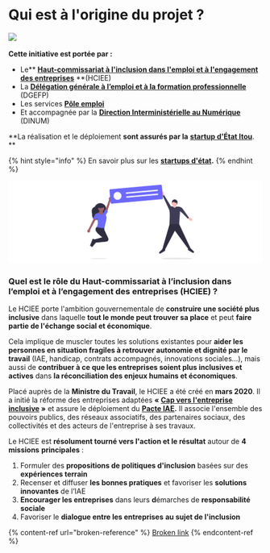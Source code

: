 # Qui est à l'origine du projet ?



![](../.gitbook/assets/fonditou.png)

**Cette initiative est portée par :**

* Le** **[**Haut-commissariat à l'inclusion dans l'emploi et à l'engagement des entreprises**](https://travail-emploi.gouv.fr/ministere/organisation/article/haut-commissaire-a-l-inclusion-dans-l-emploi-et-a-l-engagement-des-entreprises)** **(HCIEE)
* La [**Délégation générale à l’emploi et à la formation professionnelle**](https://travail-emploi.gouv.fr/ministere/organisation/organisation-des-directions-et-services/article/organisation-de-la-delegation-generale-a-l-emploi-et-a-la-formation) (DGEFP)
* Les services [**Pôle emploi** ](https://www.pole-emploi.fr/accueil/)
* Et accompagnée par la [**Direction Interministérielle au Numérique** ](https://www.numerique.gouv.fr)(DINUM)

**La réalisation et le déploiement **sont assurés par la** **[**startup d'État Itou**](https://beta.gouv.fr/startups/itou.html)**. **

{% hint style="info" %}
En savoir plus sur les [**startups d'état**](https://beta.gouv.fr)**.**
{% endhint %}



![](<../.gitbook/assets/Capture d’écran 2020-06-23 à 13.30.17.png>)

### **Quel est le rôle du Haut-commissariat à l’inclusion dans l’emploi et à l’engagement des entreprises (HCIEE) ?**

Le HCIEE porte l'ambition gouvernementale de **construire une société plus inclusive** dans laquelle **tout le monde peut trouver sa place** et peut **faire partie de l'échange social et économique**.

Cela implique de muscler toutes les solutions existantes pour **aider les personnes en situation fragiles à retrouver autonomie et dignité par le travail** (IAE, handicap, contrats accompagnés, innovations sociales…), mais aussi de **contribuer à ce que les entreprises soient plus inclusives et actives** dans **la réconciliation des enjeux humains et économiques**.

Placé auprès de la **Ministre du Travail**, le HCIEE a été créé en **mars 2020**. Il a initié la réforme des entreprises adaptées **« **[**Cap vers l'entreprise inclusive**](https://handicap.gouv.fr/presse/invitation-presse/article/signature-de-l-engagement-national-cap-vers-l-entreprise-inclusive-2018-2022)** »** et assure le déploiement du [**Pacte IAE**](https://travail-emploi.gouv.fr/IMG/pdf/pacte\_d\_ambition\_iae\_sept\_2019\_synthese.pdf)**.** Il associe l'ensemble des pouvoirs publics, des réseaux associatifs, des partenaires sociaux, des collectivités et des acteurs de l'entreprise à ses travaux.

Le HCIEE est **résolument tourné vers l'action et le résultat** autour de **4 missions** **principales** :

1. Formuler des **propositions de politiques d'inclusion** basées sur des **expériences terrain**
2. Recenser et diffuser **les bonnes pratiques** et favoriser les **solutions innovantes** de l’IAE
3. **Encourager les entreprises** dans leurs **d**émarches de **responsabilité** **sociale**
4. Favoriser le **dialogue entre les entreprises** **au sujet de l'inclusion**

{% content-ref url="broken-reference" %}
[Broken link](broken-reference)
{% endcontent-ref %}
